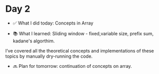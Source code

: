 # Day 2
- ✅ What I did today: Concepts in Array 

- 📚 What I learned: Sliding window - fixed,variable size, prefix sum, kadane's algorthim.

I’ve covered all the theoretical concepts and implementations of these topics by manually dry-running the code.


- 🔜 Plan for tomorrow: continuation of concepts on array.
